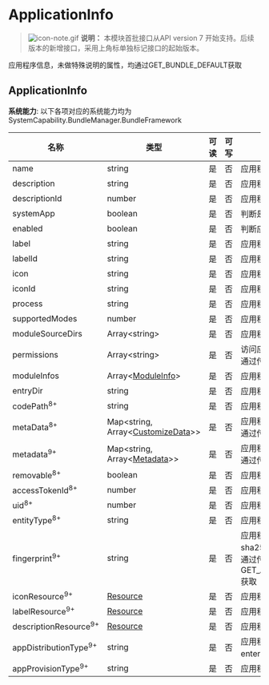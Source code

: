 # ApplicationInfo

> ![icon-note.gif](public_sys-resources/icon-note.gif) **说明：**
> 本模块首批接口从API version 7 开始支持。后续版本的新增接口，采用上角标单独标记接口的起始版本。

应用程序信息，未做特殊说明的属性，均通过GET_BUNDLE_DEFAULT获取

## ApplicationInfo

**系统能力**: 以下各项对应的系统能力均为SystemCapability.BundleManager.BundleFramework



| 名称                       | 类型                                                         | 可读 | 可写 | 说明                                                         |
| -------------------------- | ------------------------------------------------------------ | ---- | ---- | ------------------------------------------------------------ |
| name                       | string                                                       | 是   | 否   | 应用程序的名称。                                               |
| description                | string                                                       | 是   | 否   | 应用程序的描述。                                               |
| descriptionId              | number                                                       | 是   | 否   | 应用程序的描述id。                                             |
| systemApp                  | boolean                                                      | 是   | 否   | 判断是否为系统应用程序，默认为false。                          |
| enabled                    | boolean                                                      | 是   | 否   | 判断应用程序是否可以使用，默认为true。                         |
| label                      | string                                                       | 是   | 否   | 应用程序的标签。                                               |
| labelId                    | string                                                       | 是   | 否   | 应用程序的标签id。                                             |
| icon                       | string                                                       | 是   | 否   | 应用程序的图标。                                               |
| iconId                     | string                                                       | 是   | 否   | 应用程序的图标id。                                             |
| process                    | string                                                       | 是   | 否   | 应用程序的进程，如果不设置，默认为包的名称。                   |
| supportedModes             | number                                                       | 是   | 否   | 应用程序支持的运行模式。                                       |
| moduleSourceDirs           | Array\<string>                                               | 是   | 否   | 应用程序的资源存放的相对路径。                                 |
| permissions                | Array\<string>                                               | 是   | 否   | 访问应用程序所需的权限。<br />通过传入GET_APPLICATION_INFO_WITH_PERMISSION获取 |
| moduleInfos                | Array\<[ModuleInfo](js-apis-bundle-ModuleInfo.md)>           | 是   | 否   | 应用程序的模块信息。                                           |
| entryDir                   | string                                                       | 是   | 否   | 应用程序的文件保存路径。                                       |
| codePath<sup>8+</sup>      | string                                                       | 是   | 否   | 应用程序的安装目录。                                           |
| metaData<sup>8+</sup>      | Map\<string, Array\<[CustomizeData](js-apis-bundle-CustomizeData.md)>> | 是   | 否   | 应用程序的自定义元信息。<br />通过传入GET_APPLICATION_INFO_WITH_METADATA获取 |
| metadata<sup>9+</sup>      | Map\<string, Array\<[Metadata](js-apis-bundle-Metadata.md)>> | 是   | 否   | 应用程序的元信息。<br />通过传入GET_APPLICATION_INFO_WITH_METADATA获取 |
| removable<sup>8+</sup>     | boolean                                                      | 是   | 否   | 应用程序是否可以被移除。                                       |
| accessTokenId<sup>8+</sup> | number                                                       | 是   | 否   | 应用程序的accessTokenId。                                      |
| uid<sup>8+</sup>           | number                                                       | 是   | 否   | 应用程序的uid。                                                |
| entityType<sup>8+</sup>    | string                                                       | 是   | 否   | 应用程序的实体类型。                                           |
| fingerprint<sup>9+</sup>   | string                                                       | 是   | 否   | 应用程序的签名证书指纹信息，即开发者申请的签名证书的sha256值。<br />通过传入GET_APPLICATION_INFO_WITH_CERTIFICATE_FINGERPRINT获取 |
| iconResource<sup>9+</sup> | [Resource](js-apis-resource-manager.md#resource9) | 是 | 否 | 应用程序的图标资源信息。 |
| labelResource<sup>9+</sup> | [Resource](js-apis-resource-manager.md#resource9) | 是 | 否 | 应用程序的标签资源信息。 |
| descriptionResource<sup>9+</sup> | [Resource](js-apis-resource-manager.md#resource9) | 是 | 否 | 应用程序的描述资源信息。 |
| appDistributionType<sup>9+</sup>   | string                                                       | 是   | 否   | 应用程序签名证书的分发类型，分为：app_gallery、enterprise、os_integration和crowdtesting。    |
| appProvisionType<sup>9+</sup>   | string                                                       | 是   | 否   | 应用程序签名证书文件的类型，分为debug和release两种类型。|